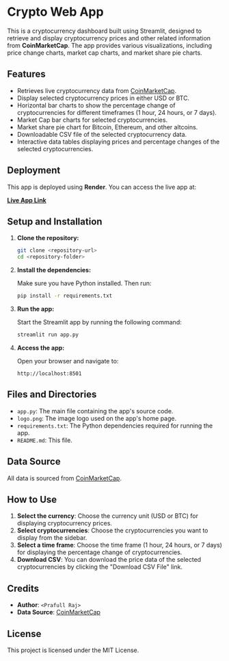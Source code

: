 
# Crypto Web App

This is a cryptocurrency dashboard built using Streamlit, designed to retrieve and display cryptocurrency prices and other related information from **CoinMarketCap**. The app provides various visualizations, including price change charts, market cap charts, and market share pie charts.

## Features
- Retrieves live cryptocurrency data from [CoinMarketCap](https://coinmarketcap.com).
- Display selected cryptocurrency prices in either USD or BTC.
- Horizontal bar charts to show the percentage change of cryptocurrencies for different timeframes (1 hour, 24 hours, or 7 days).
- Market Cap bar charts for selected cryptocurrencies.
- Market share pie chart for Bitcoin, Ethereum, and other altcoins.
- Downloadable CSV file of the selected cryptocurrency data.
- Interactive data tables displaying prices and percentage changes of the selected cryptocurrencies.

## Deployment

This app is deployed using **Render**. You can access the live app at:


**[Live App Link](https://crypto-price-app-90q4.onrender.com)**

## Setup and Installation

1. **Clone the repository:**

   ```bash
   git clone <repository-url>
   cd <repository-folder>
   ```

2. **Install the dependencies:**

   Make sure you have Python installed. Then run:

   ```bash
   pip install -r requirements.txt
   ```

3. **Run the app:**

   Start the Streamlit app by running the following command:

   ```bash
   streamlit run app.py
   ```

4. **Access the app:**

   Open your browser and navigate to:

   ```
   http://localhost:8501
   ```

## Files and Directories
- `app.py`: The main file containing the app's source code.
- `logo.png`: The image logo used on the app's home page.
- `requirements.txt`: The Python dependencies required for running the app.
- `README.md`: This file.

## Data Source
All data is sourced from [CoinMarketCap](https://coinmarketcap.com).

## How to Use
1. **Select the currency**: Choose the currency unit (USD or BTC) for displaying cryptocurrency prices.
2. **Select cryptocurrencies**: Choose the cryptocurrencies you want to display from the sidebar.
3. **Select a time frame**: Choose the time frame (1 hour, 24 hours, or 7 days) for displaying the percentage change of cryptocurrencies.
4. **Download CSV**: You can download the price data of the selected cryptocurrencies by clicking the "Download CSV File" link.

## Credits
- **Author**: `<Prafull Raj>`
- **Data Source**: [CoinMarketCap](https://coinmarketcap.com)

## License
This project is licensed under the MIT License.
